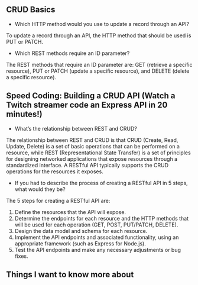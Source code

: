 ## CRUD Basics

- Which HTTP method would you use to update a record through an API?

To update a record through an API, the HTTP method that should be used is PUT or PATCH.

- Which REST methods require an ID parameter?

The REST methods that require an ID parameter are: GET (retrieve a specific resource), PUT or PATCH (update a specific resource), and DELETE (delete a specific resource).

## Speed Coding: Building a CRUD API (Watch a Twitch streamer code an Express API in 20 minutes!)

- What’s the relationship between REST and CRUD?

The relationship between REST and CRUD is that CRUD (Create, Read, Update, Delete) is a set of basic operations that can be performed on a resource, while REST (Representational State Transfer) is a set of principles for designing networked applications that expose resources through a standardized interface. A RESTful API typically supports the CRUD operations for the resources it exposes.

- If you had to describe the process of creating a RESTful API in 5 steps, what would they be?

The 5 steps for creating a RESTful API are:

1. Define the resources that the API will expose.
2. Determine the endpoints for each resource and the HTTP methods that will be used for each operation (GET, POST, PUT/PATCH, DELETE).
3. Design the data model and schema for each resource.
4. Implement the API endpoints and associated functionality, using an appropriate framework (such as Express for Node.js).
5. Test the API endpoints and make any necessary adjustments or bug fixes.

## Things I want to know more about
